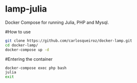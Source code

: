 # lamp-julia
 Docker Compose for running Julia, PHP and Mysql.


#How to use

```bash
git clone https://github.com/carlosqueiroz/docker-lamp.git
cd docker-lamp/
docker-compose up -d
```

#Entering the container
```bash
docker-compose exec php bash
julia
exit
```